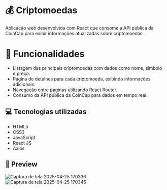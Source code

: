 # 💰 Criptomoedas
Aplicação web desenvolvida com React que consome a API pública da CoinCap para exibir informações atualizadas sobre criptomoedas.​

# 🧠 Funcionalidades
- Listagem das principais criptomoedas com dados como nome, símbolo e preço.
- Página de detalhes para cada criptomoeda, exibindo informações adicionais.
- Navegação entre páginas utilizando React Router.
- Consumo da API pública da CoinCap para dados em tempo real.​

## 💻 Tecnologias utilizadas

- HTML5
- CSS3
- JavaScript
- React JS
- Axios

## 📸 Preview
![Captura de tela 2025-04-25 170336](https://github.com/user-attachments/assets/853a917f-0e37-4413-bcf0-52c20772fd82)
![Captura de tela 2025-04-25 170346](https://github.com/user-attachments/assets/32ffd57d-ed61-47a4-8a0b-99545cacd1e1)
